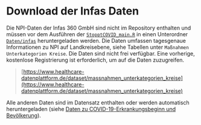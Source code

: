 # Download der Infas Daten 

Die NPI-Daten der Infas 360 GmbH sind nicht im Repository enthalten und müssen vor dem Ausführen der [`StopptCOVID_main.R`](https://github.com/robert-koch-institut/StopptCOVID-Studie_Daten_Analyse_und_Ergebnisse/blob/main/StopptCOVID_main.R) in einen Unterordner [`Daten/infas`](https://github.com/robert-koch-institut/StopptCOVID-Studie_Daten_Analyse_und_Ergebnisse/tree/main/Daten/infas) heruntergeladen werden. Die Daten umfassen tagesgenaue Informationen zu NPI auf Landkreisebene, siehe Tabellen unter `Maßnahmen Unterkategorien Kreise`. Die Daten sind nicht frei verfügbar. Eine vorherige, kostenlose Registrierung ist erforderlich, um auf die Daten zuzugreifen.  

> [https://www.healthcare-datenplattform.de/dataset/massnahmen_unterkategorien_kreise](https://www.healthcare-datenplattform.de/dataset/massnahmen_unterkategorien_kreise)  

Alle anderen Daten sind im Datensatz enthalten oder werden automatisch heruntergeladen (siehe [Daten zu COVID-19-Erkrankungsbeginn und Bevölkerung](https://github.com/robert-koch-institut/StopptCOVID-Studie_Daten_Analyse_und_Ergebnisse?tab=readme-ov-file#Datenquellen-und-Datenaufbereitung)).   